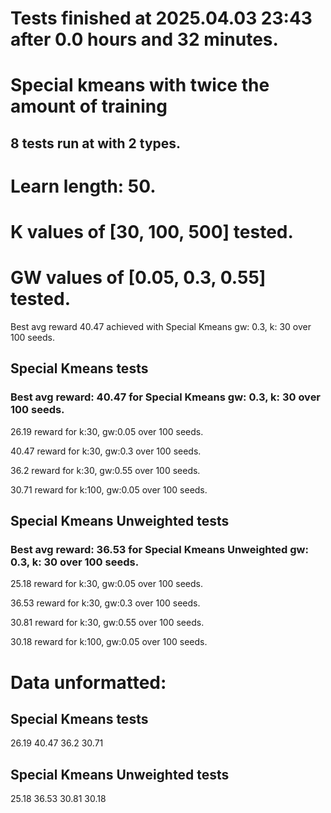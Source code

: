 # Tests finished at 2025.04.03 23:43 after 0.0 hours and 32 minutes.
# Special kmeans with twice the amount of training
## 8 tests run at with 2 types.
# Learn length: 50.
# K values of [30, 100, 500] tested.
# GW values of [0.05, 0.3, 0.55] tested.

Best avg reward 40.47 achieved with Special Kmeans gw: 0.3, k: 30 over 100 seeds.


## Special Kmeans tests
### Best avg reward: 40.47 for Special Kmeans gw: 0.3, k: 30 over 100 seeds.

26.19 reward for k:30, gw:0.05 over 100 seeds.

40.47 reward for k:30, gw:0.3 over 100 seeds.

36.2 reward for k:30, gw:0.55 over 100 seeds.

30.71 reward for k:100, gw:0.05 over 100 seeds.


## Special Kmeans Unweighted tests
### Best avg reward: 36.53 for Special Kmeans Unweighted gw: 0.3, k: 30 over 100 seeds.

25.18 reward for k:30, gw:0.05 over 100 seeds.

36.53 reward for k:30, gw:0.3 over 100 seeds.

30.81 reward for k:30, gw:0.55 over 100 seeds.

30.18 reward for k:100, gw:0.05 over 100 seeds.


# Data unformatted:



## Special Kmeans tests
26.19
40.47
36.2
30.71

## Special Kmeans Unweighted tests
25.18
36.53
30.81
30.18
